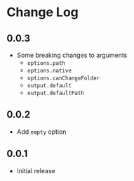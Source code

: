# Change Log

## 0.0.3

- Some breaking changes to arguments
  - `options.path`
  - `options.native`
  - `options.canChangeFolder`
  - `output.default`
  - `output.defaultPath`

## 0.0.2

- Add `empty` option

## 0.0.1

- Initial release
